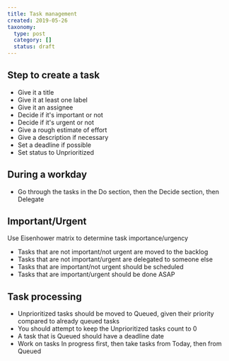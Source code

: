 ```yaml
---
title: Task management
created: 2019-05-26
taxonomy:
  type: post
  category: []
  status: draft
---
```


## Step to create a task
* Give it a title
* Give it at least one label
* Give it an assignee
* Decide if it's important or not
* Decide if it's urgent or not
* Give a rough estimate of effort
* Give a description if necessary
* Set a deadline if possible
* Set status to Unprioritized

## During a workday
* Go through the tasks in the Do section, then the Decide section, then Delegate

## Important/Urgent
Use Eisenhower matrix to determine task importance/urgency
* Tasks that are not important/not urgent are moved to the backlog
* Tasks that are not important/urgent are delegated to someone else
* Tasks that are important/not urgent should be scheduled
* Tasks that are important/urgent should be done ASAP

## Task processing
* Unprioritized tasks should be moved to Queued, given their priority compared to already queued tasks
* You should attempt to keep the Unprioritized tasks count to 0
* A task that is Queued should have a deadline date
* Work on tasks In progress first, then take tasks from Today, then from Queued
